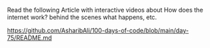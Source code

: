 Read the following Article with interactive videos about How does the internet work? behind the scenes what happens, etc.

https://github.com/AsharibAli/100-days-of-code/blob/main/day-75/README.md